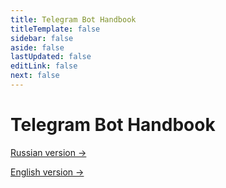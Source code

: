```yaml
---
title: Telegram Bot Handbook
titleTemplate: false
sidebar: false
aside: false
lastUpdated: false
editLink: false
next: false
---
```


# Telegram Bot Handbook

[Russian version →](/ru/)

[English version →](/en/)
